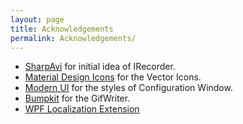 ```yaml
---
layout: page
title: Acknowledgements
permalink: Acknowledgements/
---
```


- [SharpAvi](https://github.com/bassill/sharpavi) for initial idea of IRecorder.
- [Material Design Icons](https://materialdesignicons.com) for the Vector Icons.
- [Modern UI](https://github.com/firstfloorsoftware/mui) for the styles of Configuration Window.
- [Bumpkit](https://github.com/DataDink/Bumpkit/) for the GifWriter.
- [WPF Localization Extension](https://gist.github.com/jakubfijalkowski/0771bfbd26ce68456d3e)